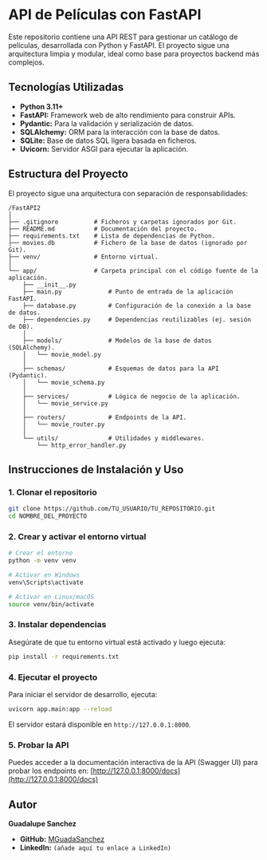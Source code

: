 # API de Películas con FastAPI

Este repositorio contiene una API REST para gestionar un catálogo de películas, desarrollada con Python y FastAPI. El proyecto sigue una arquitectura limpia y modular, ideal como base para proyectos backend más complejos.

## Tecnologías Utilizadas

*   **Python 3.11+**
*   **FastAPI:** Framework web de alto rendimiento para construir APIs.
*   **Pydantic:** Para la validación y serialización de datos.
*   **SQLAlchemy:** ORM para la interacción con la base de datos.
*   **SQLite:** Base de datos SQL ligera basada en ficheros.
*   **Uvicorn:** Servidor ASGI para ejecutar la aplicación.

## Estructura del Proyecto

El proyecto sigue una arquitectura con separación de responsabilidades:

```
/FastAPI2
│
├── .gitignore          # Ficheros y carpetas ignorados por Git.
├── README.md           # Documentación del proyecto.
├── requirements.txt    # Lista de dependencias de Python.
├── movies.db           # Fichero de la base de datos (ignorado por Git).
├── venv/               # Entorno virtual.
│
└── app/                # Carpeta principal con el código fuente de la aplicación.
    ├── __init__.py
    ├── main.py             # Punto de entrada de la aplicación FastAPI.
    ├── database.py         # Configuración de la conexión a la base de datos.
    ├── dependencies.py     # Dependencias reutilizables (ej. sesión de DB).
    │
    ├── models/             # Modelos de la base de datos (SQLAlchemy).
    │   └── movie_model.py
    │
    ├── schemas/            # Esquemas de datos para la API (Pydantic).
    │   └── movie_schema.py
    │
    ├── services/           # Lógica de negocio de la aplicación.
    │   └── movie_service.py
    │
    ├── routers/            # Endpoints de la API.
    │   └── movie_router.py
    │
    └── utils/              # Utilidades y middlewares.
        └── http_error_handler.py
```

## Instrucciones de Instalación y Uso

### 1. Clonar el repositorio
```bash
git clone https://github.com/TU_USUARIO/TU_REPOSITORIO.git
cd NOMBRE_DEL_PROYECTO
```

### 2. Crear y activar el entorno virtual
```bash
# Crear el entorno
python -m venv venv

# Activar en Windows
venv\Scripts\activate

# Activar en Linux/macOS
source venv/bin/activate
```

### 3. Instalar dependencias
Asegúrate de que tu entorno virtual está activado y luego ejecuta:
```bash
pip install -r requirements.txt
```

### 4. Ejecutar el proyecto
Para iniciar el servidor de desarrollo, ejecuta:
```bash
uvicorn app.main:app --reload
```
El servidor estará disponible en `http://127.0.0.1:8000`.

### 5. Probar la API
Puedes acceder a la documentación interactiva de la API (Swagger UI) para probar los endpoints en:
[http://127.0.0.1:8000/docs](http://127.0.0.1:8000/docs)

## Autor

**Guadalupe Sanchez**

*   **GitHub:** [MGuadaSanchez](https://github.com/MGuadaSanchez)
*   **LinkedIn:** `(añade aquí tu enlace a LinkedIn)`
